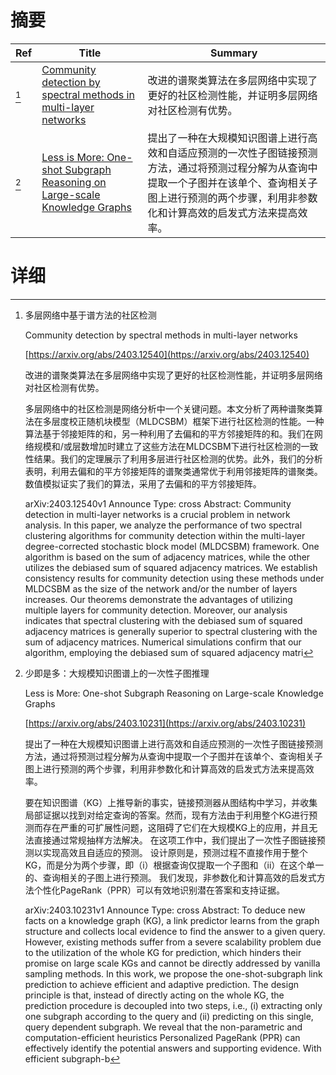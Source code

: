 # 摘要

| Ref | Title | Summary |
| --- | --- | --- |
| [^1] | [Community detection by spectral methods in multi-layer networks](https://arxiv.org/abs/2403.12540) | 改进的谱聚类算法在多层网络中实现了更好的社区检测性能，并证明多层网络对社区检测有优势。 |
| [^2] | [Less is More: One-shot Subgraph Reasoning on Large-scale Knowledge Graphs](https://arxiv.org/abs/2403.10231) | 提出了一种在大规模知识图谱上进行高效和自适应预测的一次性子图链接预测方法，通过将预测过程分解为从查询中提取一个子图并在该单个、查询相关子图上进行预测的两个步骤，利用非参数化和计算高效的启发式方法来提高效率。 |

# 详细

[^1]: 多层网络中基于谱方法的社区检测

    Community detection by spectral methods in multi-layer networks

    [https://arxiv.org/abs/2403.12540](https://arxiv.org/abs/2403.12540)

    改进的谱聚类算法在多层网络中实现了更好的社区检测性能，并证明多层网络对社区检测有优势。

    

    多层网络中的社区检测是网络分析中一个关键问题。本文分析了两种谱聚类算法在多层度校正随机块模型（MLDCSBM）框架下进行社区检测的性能。一种算法基于邻接矩阵的和，另一种利用了去偏和的平方邻接矩阵的和。我们在网络规模和/或层数增加时建立了这些方法在MLDCSBM下进行社区检测的一致性结果。我们的定理展示了利用多层进行社区检测的优势。此外，我们的分析表明，利用去偏和的平方邻接矩阵的谱聚类通常优于利用邻接矩阵的谱聚类。数值模拟证实了我们的算法，采用了去偏和的平方邻接矩阵。

    arXiv:2403.12540v1 Announce Type: cross  Abstract: Community detection in multi-layer networks is a crucial problem in network analysis. In this paper, we analyze the performance of two spectral clustering algorithms for community detection within the multi-layer degree-corrected stochastic block model (MLDCSBM) framework. One algorithm is based on the sum of adjacency matrices, while the other utilizes the debiased sum of squared adjacency matrices. We establish consistency results for community detection using these methods under MLDCSBM as the size of the network and/or the number of layers increases. Our theorems demonstrate the advantages of utilizing multiple layers for community detection. Moreover, our analysis indicates that spectral clustering with the debiased sum of squared adjacency matrices is generally superior to spectral clustering with the sum of adjacency matrices. Numerical simulations confirm that our algorithm, employing the debiased sum of squared adjacency matri
    
[^2]: 少即是多：大规模知识图谱上的一次性子图推理

    Less is More: One-shot Subgraph Reasoning on Large-scale Knowledge Graphs

    [https://arxiv.org/abs/2403.10231](https://arxiv.org/abs/2403.10231)

    提出了一种在大规模知识图谱上进行高效和自适应预测的一次性子图链接预测方法，通过将预测过程分解为从查询中提取一个子图并在该单个、查询相关子图上进行预测的两个步骤，利用非参数化和计算高效的启发式方法来提高效率。

    

    要在知识图谱（KG）上推导新的事实，链接预测器从图结构中学习，并收集局部证据以找到对给定查询的答案。然而，现有方法由于利用整个KG进行预测而存在严重的可扩展性问题，这阻碍了它们在大规模KG上的应用，并且无法直接通过常规抽样方法解决。 在这项工作中，我们提出了一次性子图链接预测以实现高效且自适应的预测。 设计原则是，预测过程不直接作用于整个KG，而是分为两个步骤，即（i）根据查询仅提取一个子图和（ii）在这个单一的、查询相关的子图上进行预测。 我们发现，非参数化和计算高效的启发式方法个性化PageRank（PPR）可以有效地识别潜在答案和支持证据。

    arXiv:2403.10231v1 Announce Type: cross  Abstract: To deduce new facts on a knowledge graph (KG), a link predictor learns from the graph structure and collects local evidence to find the answer to a given query. However, existing methods suffer from a severe scalability problem due to the utilization of the whole KG for prediction, which hinders their promise on large scale KGs and cannot be directly addressed by vanilla sampling methods. In this work, we propose the one-shot-subgraph link prediction to achieve efficient and adaptive prediction. The design principle is that, instead of directly acting on the whole KG, the prediction procedure is decoupled into two steps, i.e., (i) extracting only one subgraph according to the query and (ii) predicting on this single, query dependent subgraph. We reveal that the non-parametric and computation-efficient heuristics Personalized PageRank (PPR) can effectively identify the potential answers and supporting evidence. With efficient subgraph-b
    

